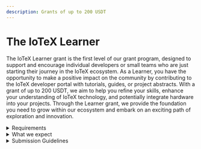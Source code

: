 ```yaml
---
description: Grants of up to 200 USDT
---
```


# The IoTeX Learner

The IoTeX Learner grant is the first level of our grant program, designed to support and encourage individual developers or small teams who are just starting their journey in the IoTeX ecosystem. As a Learner, you have the opportunity to make a positive impact on the community by contributing to the IoTeX developer portal with tutorials, guides, or project abstracts. With a grant of up to 200 USDT, we aim to help you refine your skills, enhance your understanding of IoTeX technology, and potentially integrate hardware into your projects. Through the Learner grant, we provide the foundation you need to grow within our ecosystem and embark on an exciting path of exploration and innovation.

<details>

<summary>Requirements</summary>

* **Proof of community contribution:**\
  To qualify for a grant in the IoTeX Learner tier, you need to demonstrate your active participation within the IoTeX Developer Community. You can do this by joining our **Developer Program** and signing up for the [Dev Portal](https://developers.iotex.io/), where you can contribute content to the [Developer Hub](https://developers.iotex.io/community-hub/all). One of the best ways to connect with others in our Developer Community is by participating in our weekly office hours on the [iotex\_dev](https://twitter.com/iotex\_dev) official Twitter channel or by joining our [Discord Server](https://discord.gg/iotex).
* **Specific proven expertise:**\
  Another important criterion for qualifying for a grant in this tier is showcasing your expertise in a relevant field. Perhaps you're an IoT developer eager to explore web3, or vice versa. You might be a web developer looking to incorporate web3 elements into your projects. Providing links to your past projects, GitHub repositories, and other relevant work will help demonstrate your expertise and strengthen your grant application.&#x20;

</details>

<details>

<summary>What we expect</summary>

* **Contribute to the IoTeX Developer Portal:**\
  We encourage you to share your knowledge and expertise by creating a tutorial, guide, or project abstract in the [Developer Hub](https://developers.iotex.io/community-hub/all). This helps foster a collaborative learning environment within the IoTeX community and allows developers to learn from each other's experiences and skills.
* **Utilize Hardware in Project:**\
  If you have requested a hardware kit tailored for a specific tutorial in the academy session, we expect you to actively use the provided hardware in your project. By doing so, you can expand on the existing tutorial content, incorporate new features, or use the tutorial as a starting point to create a similar product. This not only enhances the learning experience for others in the community but also promotes innovation and growth within the IoTeX ecosystem.

</details>

<details>

<summary>Submission Guidelines</summary>

* **Enhance and Adapt an Existing Hardware Tutorial**:\
  As an example of a project submission in this tier, you could select one of the hardware tutorials available in the IoTeX Academy and expand upon it by making small changes, adaptations, or improvements. By doing so, you will demonstrate your ability to understand and build upon existing content while showcasing your creativity and problem-solving skills. Additionally, this will provide valuable insights and updates to the original tutorial, offering a fresh perspective for other developers who may also be interested in exploring the same topic. Your contribution will not only enhance the knowledge base within the IoTeX community but also encourage further exploration and innovation in the hardware and IoT space.

#### For a category specific example visit the [_**Grant Verticals**_](../grant-verticals/) page or the [DePIN Submission Ideas](../depin-submission-ideas.md) section.&#x20;

</details>
